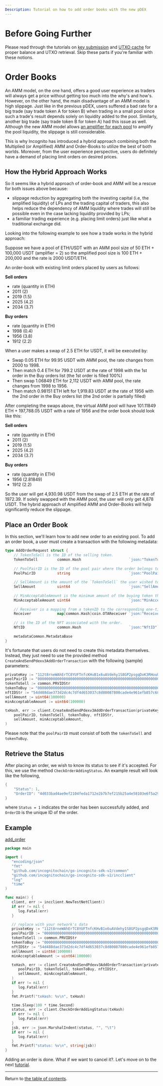 ```yaml
---
Description: Tutorial on how to add order books with the new pDEX
---
```


# Before Going Further

Please read through the tutorials on [key submission](../accounts/submit_key.md)
and [UTXO cache](../accounts/utxo_cache.md) for proper balance and UTXO retrieval. Skip these parts if you're familiar
with these notions.

# Order Books
An AMM model, on the one hand, offers a good user experience as traders will always get a price without getting too much into the why's and how's.
However, on the other hand, the main disadvantage of an AMM model is high slippage. Just like in the previous pDEX,
users suffered a bad rate for a big trade (say trade token A for token B) when trading in a small pool since such a trade's result
depends solely on liquidity added to the pool. Similarly, another big trade (say trade token B for token A) had this issue as well.
Although the new AMM model allows [an amplifier for each pool](./contribute.md) to amplify the pool liquidity, the slippage is still considerable.

This is why Incognito has introduced a hybrid approach combining both the Multiplied (or Amplified) AMM and Order-Books to utilize
the best of both worlds. Moreover, from the user experience perspective, users do definitely have a demand of placing limit orders on desired prices.

## How the Hybrid Approach Works
So it seems like a hybrid approach of order-book and AMM will be a rescue for both issues above because:
- slippage reduction by aggregating both the investing capital (i.e, the amplified liquidity) of LPs and the trading capital of traders, this also helps reduce the dependency of AMM liquidity where trades will still be possible even in the case lacking liquidity provided by LPs;
- a familiar trading experience (e.g. placing limit orders) just like what a traditional exchange did.

Looking into the following example to see how a trade works in the hybrid approach:

Suppose we have a pool of ETH/USDT with an AMM pool size of 50 ETH + 100,000 USDT (amplifier = 2) so the amplified pool size is 100 ETH + 200,000 and the rate is 2000 USDT/ETH.

An order-book with existing limit orders placed by users as follows:

**Sell orders**
- rate (quantity in ETH)
- 2011 (2)
- 2019 (1.5)
- 2025 (4.2)
- 2034 (3.7)

**Buy orders**
- rate (quantity in ETH)
- 1998 (0.4)
- 1956 (3.8)
- 1912 (2.2)

When a user makes a swap of 2.5 ETH for USDT, it will be executed by:

* Swap 0.05 ETH for 99.95 USDT with AMM pool, the rate changes from 2000 to 1998.
* Then match 0.4 ETH for 799.2 USDT at the rate of 1998 with the 1st order in the Buy orders list (the 1st order is filled 100%)
* Then swap 1.06849 ETH for 2,112 USDT with AMM pool, the rate changes from 1998 to 1956.
* Then match 0.98151 ETH left for 1,919.83 USDT at the rate of 1956 with the 2nd order in the Buy orders list (the 2nd order is partially filled)

After completing the swaps above, the virtual AMM pool will have 101.11849 ETH + 197,788.05 USDT with a rate of 1956 and the order book should look like this:

**Sell orders**
- rate (quantity in ETH)
- 2011 (2)
- 2019 (1.5)
- 2025 (4.2)
- 2034 (3.7)

**Buy orders**
- rate (quantity in ETH)
- 1956 (2.81849)
- 1912 (2.2)

So the user will get 4,930.98 USDT from the swap of 2.5 ETH at the rate of 1972.39. If solely swapped with the AMM pool, the user will only get 4,878 USDT. The hybrid approach of Amplified AMM and Order-Books will help significantly reduce the slippage.

## Place an Order Book
In this section, we'll learn how to add new order to an existing pool. To add an order book, a user must create a transaction with the following metadata:
```go
type AddOrderRequest struct {
    // TokenToSell is the ID of the selling token.
    TokenToSell         common.Hash                      `json:"TokenToSell"`
    
    // PoolPairID is the ID of the pool pair where the order belongs to. In Incognito, an order book is subject to a specific pool.
    PoolPairID          string                           `json:"PoolPairID"`
    
    // SellAmount is the amount of the `TokenToSell` the user wished to sell.
    SellAmount          uint64                           `json:"SellAmount"`
    
    // MinAcceptableAmount is the minimum amount of the buying token the user wished to receive.
    MinAcceptableAmount uint64                           `json:"MinAcceptableAmount"`
    
    // Receiver is a mapping from a tokenID to the corresponding one-time address for receiving back the funds (different OTAs for different tokens).
    Receiver            map[common.Hash]coin.OTAReceiver `json:"Receiver"`
    
    // is the ID of the NFT associated with the order.
    NftID               common.Hash                      `json:"NftID"`
    
    metadataCommon.MetadataBase
}
```

It's fortunate that users do not need to create this metadata themselves. Instead, they just need to use the provided method
`CreateAndSendPdexv3AddOrderTransaction` with the following (sample) parameters:
```go
privateKey := "112t8rneWAhErTC8YUFTnfcKHvB1x6uAVdehy1S8GP2psgqDxK3RHouUcd69fz88oAL9XuMyQ8mBY5FmmGJdcyrpwXjWBXRpoWwgJXjsxi4j"
poolPairID := "0000000000000000000000000000000000000000000000000000000000000004-00000000000000000000000000000000000000000000000000000000000115d7-0868e6a074566d77c2ebdce49949352efbe69b0eda7da839bfc8985e7ed300f2"
tokenToSell := common.PRVIDStr
tokenToBuy := "00000000000000000000000000000000000000000000000000000000000115d7"
nftIDStr := "54d488dae373d2dc4c7df4d653037c8d80087800cade4e961efb857c68b91a22"
sellAmount := uint64(100000)
minAcceptableAmount := uint64(100000)

txHash, err := client.CreateAndSendPdexv3AddOrderTransaction(privateKey,
    poolPairID, tokenToSell, tokenToBuy, nftIDStr,
    sellAmount, minAcceptableAmount,
)
```
Please note that the `poolPairID` must consist of both the `tokenToSell` and `tokenToBuy`.

## Retrieve the Status
After placing an order, we wish to know its status to see if it's accepted. For this, we use the method `CheckOrderAddingStatus`. An example result will look like the following,
```go
{
    "Status": 1,
    "OrderID": "4d033bad4ae9ef2104feda1712e2b7b7ef215b25a4e58103e6f5a29bb63fd387"
}
```
where `Status = 1` indicates the order has been successfully added, and `OrderID` is the unique ID of the order.

## Example
[add_order](../../code/pdex/ob_add/add_order.go)

```go
package main

import (
   "encoding/json"
   "fmt"
   "github.com/incognitochain/go-incognito-sdk-v2/common"
   "github.com/incognitochain/go-incognito-sdk-v2/incclient"
   "log"
   "time"
)

func main() {
   client, err := incclient.NewTestNetClient()
   if err != nil {
      log.Fatal(err)
   }

   // replace with your network's data
   privateKey := "112t8rneWAhErTC8YUFTnfcKHvB1x6uAVdehy1S8GP2psgqDxK3RHouUcd69fz88oAL9XuMyQ8mBY5FmmGJdcyrpwXjWBXRpoWwgJXjsxi4j"
   poolPairID := "0000000000000000000000000000000000000000000000000000000000000004-00000000000000000000000000000000000000000000000000000000000115d7-0868e6a074566d77c2ebdce49949352efbe69b0eda7da839bfc8985e7ed300f2"
   tokenToSell := common.PRVIDStr
   tokenToBuy := "00000000000000000000000000000000000000000000000000000000000115d7"
   nftIDStr := "54d488dae373d2dc4c7df4d653037c8d80087800cade4e961efb857c68b91a22"
   sellAmount := uint64(100000)
   minAcceptableAmount := uint64(100000)

   txHash, err := client.CreateAndSendPdexv3AddOrderTransaction(privateKey,
      poolPairID, tokenToSell, tokenToBuy, nftIDStr,
      sellAmount, minAcceptableAmount,
   )
   if err != nil {
      log.Fatal(err)
   }
   fmt.Printf("txHash: %v\n", txHash)

   time.Sleep(100 * time.Second)
   status, err := client.CheckOrderAddingStatus(txHash)
   if err != nil {
      log.Fatal(err)
   }
   jsb, err := json.MarshalIndent(status, "", "\t")
   if err != nil {
      log.Fatal(err)
   }
   fmt.Printf("status: %v\n", string(jsb))
}
```

Adding an order is done. What if we want to cancel it?. Let's move on to the next [tutorial](./ob_cancel.md).

---
Return to [the table of contents](../../../README.md).
